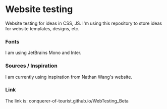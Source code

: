 # Website testing
Website testing for ideas in CSS, JS.
I'm using this repository to store ideas for website templates, designs, etc.

### Fonts
I am using JetBrains Mono and Inter.

### Sources / Inspiration
I am currently using inspiration from Nathan Wang's website.

### Link
The link is: conquerer-of-tourist.github.io/WebTesting_Beta

